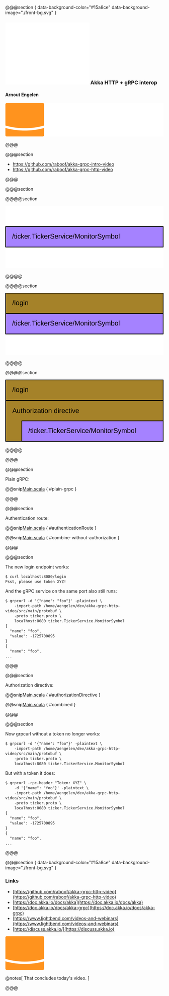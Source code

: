 @@@section { data-background-color="#15a8ce" data-background-image="./front-bg.svg" }

### ![](./akka-reverse.svg) Akka HTTP + gRPC interop

#### Arnout Engelen

![lightbend-title](images/lightbend-color-reverse.svg)

@@@

@@@section

* https://github.com/raboof/akka-grpc-intro-video
* https://github.com/raboof/akka-grpc-http-video

@@@

@@@section

@@@@section

<img src="images/path-grpc-only.svg">

@@@@

@@@@section

<img src="images/paths-with-login-and.svg">

@@@@

@@@@section

<img src="images/paths-with-login-and-auth.svg">

@@@@

@@@

@@@section

Plain gRPC:

@@snip[Main.scala](/src/main/scala/Main.scala) { #plain-grpc }

@@@

@@@section

Authentication route:

@@snip[Main.scala](/src/main/scala/Main.scala) { #authenticationRoute }

@@snip[Main.scala](/src/main/scala/Main.scala) { #combine-without-authorization }

@@@

@@@section

The new login endpoint works:

```
$ curl localhost:8080/login
Psst, please use token XYZ!
```

And the gRPC service on the same port also still runs:

```
$ grpcurl -d '{"name": "foo"}' -plaintext \
    -import-path /home/aengelen/dev/akka-grpc-http-video/src/main/protobuf \
    -proto ticker.proto \
    localhost:8080 ticker.TickerService.MonitorSymbol
{
  "name": "foo",
  "value": -1725700895
}
{
  "name": "foo",
...
```

@@@


@@@section

Authorization directive:

@@snip[Main.scala](/src/main/scala/Main.scala) { #authorizationDirective }

@@snip[Main.scala](/src/main/scala/Main.scala) { #combined }

@@@

@@@section

Now grpcurl without a token no longer works:

```
$ grpcurl -d '{"name": "foo"}' -plaintext \
    -import-path /home/aengelen/dev/akka-grpc-http-video/src/main/protobuf \
    -proto ticker.proto \
    localhost:8080 ticker.TickerService.MonitorSymbol
```
But with a token it does:
```
$ grpcurl -rpc-header "Token: XYZ" \
    -d '{"name": "foo"}' -plaintext \
    -import-path /home/aengelen/dev/akka-grpc-http-video/src/main/protobuf \
    -proto ticker.proto \
    localhost:8080 ticker.TickerService.MonitorSymbol
{
  "name": "foo",
  "value": -1725700895
}
{
  "name": "foo",
...
```

@@@

@@@section { data-background-color="#15a8ce" data-background-image="./front-bg.svg" }

### Links

* [https://github.com/raboof/akka-grpc-http-video](https://github.com/raboof/akka-grpc-http-video)
* [https://doc.akka.io/docs/akka](https://doc.akka.io/docs/akka)
* [https://doc.akka.io/docs/akka-grpc](https://doc.akka.io/docs/akka-grpc)
* [https://www.lightbend.com/videos-and-webinars](https://www.lightbend.com/videos-and-webinars)
* [https://discuss.akka.io/](https://discuss.akka.io)

![lightbend-title](./images/lightbend-color-reverse.svg)

@notes[
  That concludes today's video.
]

@@@
